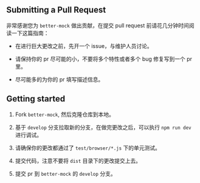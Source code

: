 ## Submitting a Pull Request

非常感谢您为 `better-mock` 做出贡献，在提交 pull request 前请花几分钟时间阅读一下这篇指南：

- 在进行巨大更改之前，先开一个 issue，与维护人员讨论。

- 请保持你的 pr 尽可能的小，不要将多个特性或者多个 bug 修复写到一个 pr 里。

- 尽可能多的为你的 pr 填写描述信息。

## Getting started

1. Fork `better-mock`, 然后克隆仓库到本地。

2. 基于 `develop` 分支拉取新的分支，在做完更改之后，可以执行 `npm run dev` 进行调试。

3. 请确保你的更改都通过了 `test/browser/*.js` 下的单元测试。

4. 提交代码，注意不要将 `dist` 目录下的更改提交上去。

4. 提交 pr 到 `better-mock` 的 `develop` 分支。
